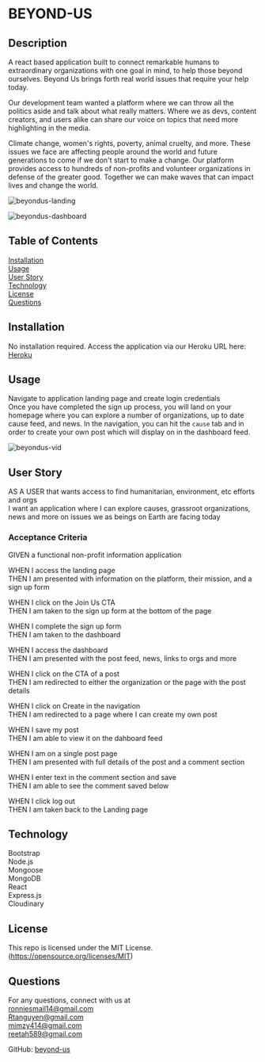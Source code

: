 # BEYOND-US

   
## Description
A react based application built to connect remarkable humans to extraordinary organizations with one goal in mind, to help those beyond ourselves. Beyond Us brings forth real world issues that require your help today.   
   
Our development team wanted a platform where we can throw all the politics aside and talk about what really matters. Where we as devs, content creators, and users alike can share our voice on topics that need more highlighting in the media.    
    
Climate change, women's rights, poverty, animal cruelty, and more. These issues we face are affecting people around the world and future generations to come if we don't start to make a change. Our platform provides access to hundreds of non-profits and volunteer organizations in defense of the greater good. Together we can make waves that can impact lives and change the world.

![beyondus-landing](https://user-images.githubusercontent.com/79684575/131228501-44cd7549-7f8e-41d7-9496-a548a7718cd3.png)


![beyondus-dashboard](https://user-images.githubusercontent.com/79684575/131228551-8b453818-b969-43f7-830a-842e5eda656c.png)



## Table of Contents

[Installation](#installation)   
[Usage](#usage)   
[User Story](#userstory)   
[Technology](technnology)   
[License](#license)   
[Questions](#questions)   

## Installation   
No installation required. Access the application via our Heroku URL here: [Heroku](https://github.com/rtanguyen/beyond-us)

## Usage 
Navigate to application landing page and create login credentials    
Once you have completed the sign up process, you will land on your homepage where you can explore a number of organizations, up to date cause feed, and news. In the navigation, you can hit the `cause` tab and in order to create your own post which will display on in the dashboard feed.

![beyondus-vid](https://user-images.githubusercontent.com/79684575/131228402-04b191a2-5ec6-4279-b8be-e87c2c37edf6.gif)

## User Story
AS A USER that wants access to find humanitarian, environment, etc efforts and orgs     
I want an application where I can explore causes, grassroot organizations, news and more on issues we as beings on Earth are facing today   

### Acceptance Criteria
GIVEN a functional non-profit information application     

WHEN I access the landing page    
THEN I am presented with information on the platform, their mission, and a sign up form    
    
WHEN I click on the Join Us CTA    
THEN I am taken to the sign up form at the bottom of the page    
    
WHEN I complete the sign up form    
THEN I am taken to the dashboard   
    
WHEN  I access the dashboard      
THEN I am presented with the post feed, news, links to orgs and more       

WHEN I click on the CTA of a post       
THEN I am redirected to either the organization or the page with the post details        
    
WHEN I click on Create in the navigation         
THEN I am redirected to a page where I can create my own post     
    
WHEN I save my post       
THEN I am able to view it on the dahboard feed       

WHEN I am on a single post page             
THEN I am presented with full details of the post and a comment section    

WHEN I enter text in the comment section and save          
THEN I am able to see the comment saved below    
     
WHEN I click log out    
THEN I am taken back to the Landing page    

## Technology
Bootstrap  
Node.js      
Mongoose   
MongoDB   
React      
Express.js   
Cloudinary  


## License  

This repo is licensed under the MIT License. (https://opensource.org/licenses/MIT) 

## Questions
For any questions, connect with us at    
[ronniesmail14@gmail.com](mailto:ronniesmail14@gmail.com)  
[Rtanguyen@gmail.com](mailto:Rtanguyen@gmail.com)  
[mimzy414@gmail.com](mailto:mimzy414@gmail.com)  
[reetah589@gmail.com](mailto:reetah589@gmail.com)  


GitHub: [beyond-us](hhttps://github.com/rtanguyen/beyond-us)

